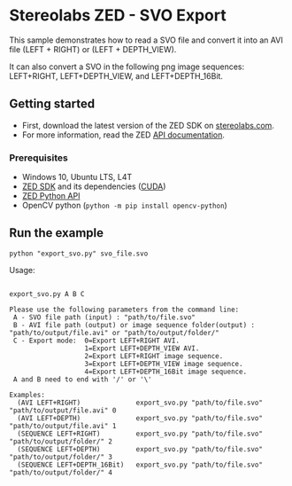 # Stereolabs ZED - SVO Export

This sample demonstrates how to read a SVO file and convert it into an AVI file (LEFT + RIGHT) or (LEFT + DEPTH_VIEW).

It can also convert a SVO in the following png image sequences: LEFT+RIGHT, LEFT+DEPTH_VIEW, and LEFT+DEPTH_16Bit.

## Getting started

- First, download the latest version of the ZED SDK on [stereolabs.com](https://www.stereolabs.com).
- For more information, read the ZED [API documentation](https://www.stereolabs.com/developers/documentation/API/).
  
### Prerequisites

- Windows 10, Ubuntu LTS, L4T
- [ZED SDK](https://www.stereolabs.com/developers/) and its dependencies ([CUDA](https://developer.nvidia.com/cuda-downloads))
- [ZED Python API](https://www.stereolabs.com/docs/app-development/python/)
- OpenCV python (`python -m pip install opencv-python`)

## Run the example

```
python "export_svo.py" svo_file.svo
```

Usage:

```

export_svo.py A B C

Please use the following parameters from the command line:
 A - SVO file path (input) : "path/to/file.svo"
 B - AVI file path (output) or image sequence folder(output) : "path/to/output/file.avi" or "path/to/output/folder/"
 C - Export mode:  0=Export LEFT+RIGHT AVI.
				   1=Export LEFT+DEPTH_VIEW AVI.
				   2=Export LEFT+RIGHT image sequence.
				   3=Export LEFT+DEPTH_VIEW image sequence.
				   4=Export LEFT+DEPTH_16Bit image sequence.
 A and B need to end with '/' or '\'

Examples:
  (AVI LEFT+RIGHT)              export_svo.py "path/to/file.svo" "path/to/output/file.avi" 0
  (AVI LEFT+DEPTH)              export_svo.py "path/to/file.svo" "path/to/output/file.avi" 1
  (SEQUENCE LEFT+RIGHT)         export_svo.py "path/to/file.svo" "path/to/output/folder/" 2
  (SEQUENCE LEFT+DEPTH)         export_svo.py "path/to/file.svo" "path/to/output/folder/" 3
  (SEQUENCE LEFT+DEPTH_16Bit)   export_svo.py "path/to/file.svo" "path/to/output/folder/" 4
```